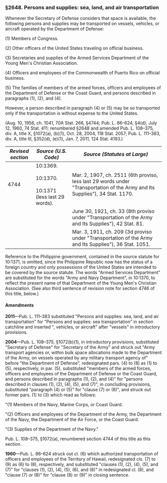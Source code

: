### §2648. Persons and supplies: sea, land, and air transportation ###

Whenever the Secretary of Defense considers that space is available, the following persons and supplies may be transported on vessels, vehicles, or aircraft operated by the Department of Defense:

(1) Members of Congress.

(2) Other officers of the United States traveling on official business.

(3) Secretaries and supplies of the Armed Services Department of the Young Men's Christian Association.

(4) Officers and employees of the Commonwealth of Puerto Rico on official business.

(5) The families of members of the armed forces, officers and employees of the Department of Defense or the Coast Guard, and persons described in paragraphs (1), (2), and (4).

However, a person described in paragraph (4) or (5) may be so transported only if the transportation is without expense to the United States.

(Aug. 10, 1956, ch. 1041, 70A Stat. 266, §4744; Pub. L. 86–624, §4(d), July 12, 1960, 74 Stat. 411; renumbered §2648 and amended Pub. L. 108–375, div. A, title X, §1072(a), (b)(1), Oct. 28, 2004, 118 Stat. 2057; Pub. L. 111–383, div. A, title III, §352(d), (e)(1), Jan. 7, 2011, 124 Stat. 4193.)

|*Revised section*|                      *Source (U.S. Code)*                       |                                                *Source (Statutes at Large)*                                                |
|-----------------|-----------------------------------------------------------------|----------------------------------------------------------------------------------------------------------------------------|
|      4744       |10:1369.<br/><br/>10:1370.<br/><br/>10:1371 (less last 29 words).|Mar. 2, 1907, ch. 2511 (6th proviso, less last 29 words under "Transportation of the Army and Its Supplies"), 34 Stat. 1170.|
|                 |                                                                 |           June 30, 1921, ch. 33 (8th proviso under "Transportation of the Army and Its Supplies"), 42 Stat. 81.            |
|                 |                                                                 |           Mar. 3, 1911, ch. 209 (3d proviso under "Transportation of the Army and Its Supplies"), 36 Stat. 1051.           |

Reference to the Philippine government, contained in the source statute for 10:1371, is omitted, since the Philippine Republic now has the status of a foreign country and only possessions of the United States are intended to be covered by the source statute. The words "Armed Services Department" are substituted for the words "Army and Navy Department", in 10:1370, to reflect the present name of that Department of the Young Men's Christian Association. (See also third sentence of revision note for section 4746 of this title, below.)

#### Amendments ####

**2011**—Pub. L. 111–383 substituted "Persons and supplies: sea, land, and air transportation" for "Persons and supplies: sea transportation" in section catchline and inserted ", vehicles, or aircraft" after "vessels" in introductory provisions.

**2004**—Pub. L. 108–375, §1072(b)(1), in introductory provisions, substituted "Secretary of Defense" for "Secretary of the Army" and struck out "Army transport agencies or, within bulk space allocations made to the Department of the Army, on vessels operated by any military transport agency of" before "the Department of Defense", redesignated pars. (4) to (8) as (1) to (5), respectively, in par. (5), substituted "members of the armed forces, officers and employees of the Department of Defense or the Coast Guard, and persons described in paragraphs (1), (2), and (4)" for "persons described in clauses (1), (2), (4), (5), and (7)", in concluding provisions, substituted "paragraph (4) or (5)" for "clause (7) or (8)", and struck out former pars. (1) to (3) which read as follows:

"(1) Members of the Navy, Marine Corps, or Coast Guard.

"(2) Officers and employees of the Department of the Army, the Department of the Navy, the Department of the Air Force, or the Coast Guard.

"(3) Supplies of the Department of the Navy."

Pub. L. 108–375, §1072(a), renumbered section 4744 of this title as this section.

**1960**—Pub. L. 86–624 struck out cl. (6) which authorized transportation of officers and employees of the Territory of Hawaii, redesignated cls. (7) to (9) as (6) to (8), respectively, and substituted "clauses (1), (2), (4), (5), and (7)" for "clauses (1), (2), (4), (5), (6), and (8)" in redesignated cl. (8), and "clause (7) or (8)" for "clause (8) or (9)" in closing sentence.